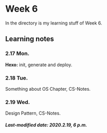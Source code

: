 # Week 6

In the directory is my learning stuff of Week 6.

## Learning notes

### 2.17 Mon.

**Hexo:** init, generate and deploy.

### 2.18 Tue.

Something about OS Chapter, CS-Notes.

### 2.19 Wed.

Design Pattern, CS-Notes.

##### Last-modified date: 2020.2.19, 6 p.m.